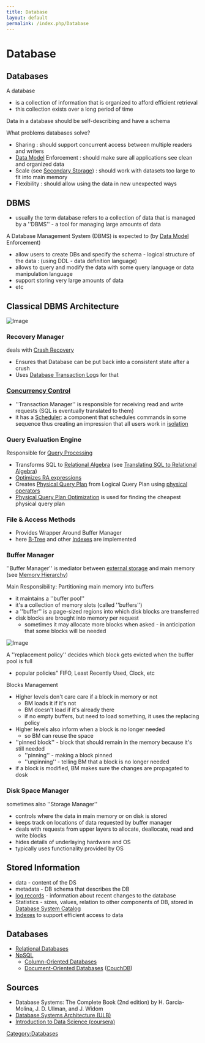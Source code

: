```yaml
---
title: Database
layout: default
permalink: /index.php/Database
---
```


# Database

## Databases
A database
- is a collection of information that is organized to afford efficient retrieval 
- this collection exists over a long period of time

Data in a database should be self-describing and have a schema 

What problems databases solve? 
- Sharing 
: should support concurrent access between multiple readers and writers 
- [Data Model](Data_Model) Enforcement
: should make sure all applications see clean and organized data
- Scale (see [Secondary Storage](Secondary_Storage))
: should work with datasets too large to fit into main memory
- Flexibility
: should allow using the data in new unexpected ways 


## DBMS
- usually the term database refers to a collection of data that is managed by a ''DBMS'' - a tool for managing large amounts of data

A Database Management System (DBMS) is expected to (by [Data Model](Data_Model) Enforcement)
- allow users to create DBs and specify the schema - logical structure of the data 
: (using DDL - data definition language)
- allows to query and modify the data with some query language or data manipulation language
- support storing very large amounts of data 
- etc


## Classical DBMS Architecture
<img src="https://raw.github.com/alexeygrigorev/wiki-figures/master/ulb/dbsa/db-architecture.png" alt="Image">


### Recovery Manager
deals with [Crash Recovery](Crash_Recovery)
- Ensures that Database can be put back into a consistent state after a crush
- Uses [Database Transaction Log](Database_Transaction_Log)s for that

### [Concurrency Control](Concurrency_Control)
- ''Transaction Manager'' is responsible for receiving read and write requests (SQL is eventually translated to them)
- it has a [Scheduler](Scheduler): a component  that schedules commands in some sequence thus creating an impression that all users work in [isolation](Isolation_(databases))



### Query Evaluation Engine
Responsible for [Query Processing](Query_Processing)
- Transforms SQL to [Relational Algebra](Relational_Algebra) (see [Translating SQL to Relational Algebra](Translating_SQL_to_Relational_Algebra))
- [Optimizes RA expressions](Logical_Query_Plan_Optimization)
- Creates [Physical Query Plan](Query_Plan#Physical_Query_Plan) from Logical Query Plan using [physical operators](Physical_Operators_(databases))
- [Physical Query Plan Optimization](Physical_Query_Plan_Optimization) is used for finding the cheapest physical query plan


### File & Access Methods
- Provides Wrapper Around Buffer Manager
- here [B-Tree](B-Tree) and other [Indexes](Indexing_(databases)) are implemented


### Buffer Manager
''Buffer Manager'' is mediator between [external storage](Secondary_Storage) and main memory (see [Memory Hierarchy](Memory_Hierarchy))

Main Responsibility: Partitioning main memory into buffers
- it maintains a ''buffer pool''
- it's a collection of memory slots (called ''buffers'')
- a ''buffer'' is a page-sized regions into which disk blocks are transferred 
- disk blocks are brought into memory per request
  - sometimes it may allocate more blocks when asked - in anticipation that some blocks will be needed

<img src="https://raw.github.com/alexeygrigorev/wiki-figures/master/ulb/dbsa/db-architecture-buffermanager.png" alt="Image">

A ''replacement policy'' decides which block gets evicted when the buffer pool is full
- popular policies" FIFO, Least Recently Used, Clock, etc

Blocks Management
- Higher levels don't care care if a block in memory or not
  - BM loads it if it's not 
  - BM doesn't load if it's already there
  - if no empty buffers, but need to load something, it uses the replacing policy
- Higher levels also inform when a block is no longer needed 
  - so BM can reuse the space
- ''pinned block'' - block that should remain in the memory because it's still needed 
  - ''pinning'' - making a block pinned
  - ''unpinning'' - telling BM that a block is no longer needed
- if a block is modified, BM makes sure the changes are propagated to dosk


### Disk Space Manager
sometimes also ''Storage Manager''
- controls where the data in main memory or on disk is stored 
- keeps track on locations of data requested by buffer manager  
- deals with requests from upper layers to allocate, deallocate, read and write blocks 
- hides details of underlaying hardware and OS 
- typically uses functionality provided by OS



## Stored Information
- data - content of the DS
- metadata - DB schema that describes the DB
- [log records](Database_Transaction_Log) - information about recent changes to the database 
- Statistics - sizes, values, relation to other components of DB, stored in [Database System Catalog](Database_System_Catalog)
- [Indexes](Indexing_(databases)) to support efficient access to data


## Databases
- [Relational Databases](Relational_Databases)
- [NoSQL](NoSQL)
  - [Column-Oriented Databases](Column-Oriented_Databases)
  - [Document-Oriented Databases](Document-Oriented_Databases) ([CouchDB](CouchDB))


## Sources
- Database Systems: The Complete Book (2nd edition) by H. Garcia-Molina, J. D. Ullman, and J. Widom
- [Database Systems Architecture (ULB)](Database_Systems_Architecture_(ULB))
- [Introduction to Data Science (coursera)](Introduction_to_Data_Science_(coursera))

[Category:Databases](Category_Databases)